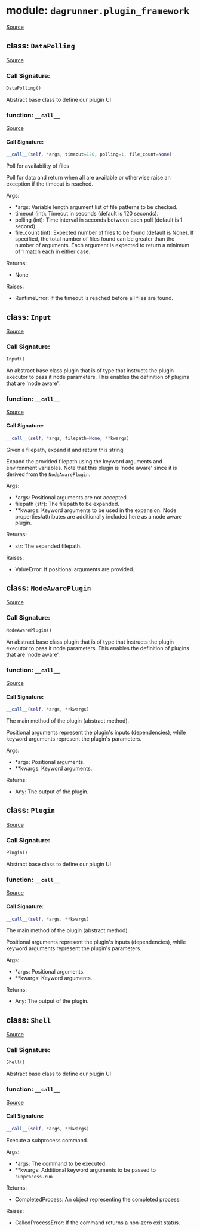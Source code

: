 # module: `dagrunner.plugin_framework`

[Source](../dagrunner/plugin_framework.py#L0)

## class: `DataPolling`

[Source](../dagrunner/plugin_framework.py#L61)

### Call Signature:

```python
DataPolling()
```

Abstract base class to define our plugin UI

### function: `__call__`

[Source](../dagrunner/plugin_framework.py#L62)

#### Call Signature:

```python
__call__(self, *args, timeout=120, polling=1, file_count=None)
```

Poll for availability of files

Poll for data and return when all are available or otherwise raise an
exception if the timeout is reached.

Args:
- *args: Variable length argument list of file patterns to be checked.
- timeout (int): Timeout in seconds (default is 120 seconds).
- polling (int): Time interval in seconds between each poll (default is 1 second).
- file_count (int): Expected number of files to be found (default is None).
    If specified, the total number of files found can be greater than the
    number of arguments.  Each argument is expected to return a minimum of
    1 match each in either case.

Returns:
- None

Raises:
- RuntimeError: If the timeout is reached before all files are found.

## class: `Input`

[Source](../dagrunner/plugin_framework.py#L107)

### Call Signature:

```python
Input()
```

An abstract base class plugin that is of type that instructs the plugin
executor to pass it node parameters.  This enables the definition of plugins
that are 'node aware'.

### function: `__call__`

[Source](../dagrunner/plugin_framework.py#L108)

#### Call Signature:

```python
__call__(self, *args, filepath=None, **kwargs)
```

Given a filepath, expand it and return this string

Expand the provided filepath using the keyword arguments and environment variables.
Note that this plugin is 'node aware' since it is derived from the `NodeAwarePlugin`.

Args:
- *args: Positional arguments are not accepted.
- filepath (str): The filepath to be expanded.
- **kwargs: Keyword arguments to be used in the expansion.  Node
  properties/attributes are additionally included here as a node aware plugin.

Returns:
- str: The expanded filepath.

Raises:
- ValueError: If positional arguments are provided.

## class: `NodeAwarePlugin`

[Source](../dagrunner/plugin_framework.py#L35)

### Call Signature:

```python
NodeAwarePlugin()
```

An abstract base class plugin that is of type that instructs the plugin
executor to pass it node parameters.  This enables the definition of plugins
that are 'node aware'.

### function: `__call__`

[Source](../dagrunner/plugin_framework.py#L16)

#### Call Signature:

```python
__call__(self, *args, **kwargs)
```

The main method of the plugin (abstract method).

Positional arguments represent the plugin's inputs (dependencies),
while keyword arguments represent the plugin's parameters.

Args:
- *args: Positional arguments.
- **kwargs: Keyword arguments.

Returns:
- Any: The output of the plugin.

## class: `Plugin`

[Source](../dagrunner/plugin_framework.py#L13)

### Call Signature:

```python
Plugin()
```

Abstract base class to define our plugin UI

### function: `__call__`

[Source](../dagrunner/plugin_framework.py#L16)

#### Call Signature:

```python
__call__(self, *args, **kwargs)
```

The main method of the plugin (abstract method).

Positional arguments represent the plugin's inputs (dependencies),
while keyword arguments represent the plugin's parameters.

Args:
- *args: Positional arguments.
- **kwargs: Keyword arguments.

Returns:
- Any: The output of the plugin.

## class: `Shell`

[Source](../dagrunner/plugin_framework.py#L43)

### Call Signature:

```python
Shell()
```

Abstract base class to define our plugin UI

### function: `__call__`

[Source](../dagrunner/plugin_framework.py#L44)

#### Call Signature:

```python
__call__(self, *args, **kwargs)
```

Execute a subprocess command.

Args:
- *args: The command to be executed.
- **kwargs: Additional keyword arguments to be passed to `subprocess.run`

Returns:
- CompletedProcess: An object representing the completed process.

Raises:
- CalledProcessError: If the command returns a non-zero exit status.

